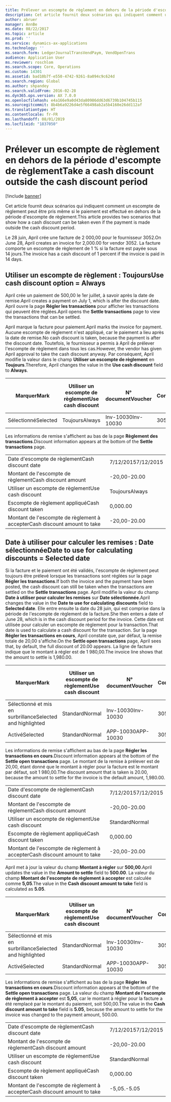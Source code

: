 ```yaml
---
title: Prélever un escompte de règlement en dehors de la période d'escompte de règlement
description: Cet article fournit deux scénarios qui indiquent comment un escompte de règlement peut être pris même si le paiement est effectué en dehors de la période d'escompte de règlement.
author: abruer
manager: AnnBe
ms.date: 08/22/2017
ms.topic: article
ms.prod: ''
ms.service: dynamics-ax-applications
ms.technology: ''
ms.search.form: LedgerJournalTransVendPaym, VendOpenTrans
audience: Application User
ms.reviewer: roschlom
ms.search.scope: Core, Operations
ms.custom: 14301
ms.assetid: bad10b7f-e550-4742-9261-8a094c9c624d
ms.search.region: Global
ms.author: shpandey
ms.search.validFrom: 2016-02-28
ms.dyn365.ops.version: AX 7.0.0
ms.openlocfilehash: e4a166e9a0d43da80986dd63d6739b104745b115
ms.sourcegitcommit: 8b4b6a9226d4e5f66498ab2a5b4160e26dd112af
ms.translationtype: HT
ms.contentlocale: fr-FR
ms.lasthandoff: 08/01/2019
ms.locfileid: "1837050"
---
```

# <a name="take-a-cash-discount-outside-the-cash-discount-period"></a><span data-ttu-id="dbbfb-103">Prélever un escompte de règlement en dehors de la période d'escompte de règlement</span><span class="sxs-lookup"><span data-stu-id="dbbfb-103">Take a cash discount outside the cash discount period</span></span>

[!include [banner](../includes/banner.md)]

<span data-ttu-id="dbbfb-104">Cet article fournit deux scénarios qui indiquent comment un escompte de règlement peut être pris même si le paiement est effectué en dehors de la période d'escompte de règlement.</span><span class="sxs-lookup"><span data-stu-id="dbbfb-104">This article provides two scenarios that show how a cash discount can be taken even if the payment is made outside the cash discount period.</span></span>

<span data-ttu-id="dbbfb-105">Le 28 juin, April crée une facture de 2 000,00 pour le fournisseur 3052.</span><span class="sxs-lookup"><span data-stu-id="dbbfb-105">On June 28, April creates an invoice for 2,000.00 for vendor 3052.</span></span> <span data-ttu-id="dbbfb-106">La facture comporte un escompte de règlement de 1 % si la facture est payée sous 14 jours.</span><span class="sxs-lookup"><span data-stu-id="dbbfb-106">The invoice has a cash discount of 1 percent if the invoice is paid in 14 days.</span></span>

## <a name="use-cash-discount-option--always"></a><span data-ttu-id="dbbfb-107">Utiliser un escompte de règlement : Toujours</span><span class="sxs-lookup"><span data-stu-id="dbbfb-107">Use cash discount option = Always</span></span>
<span data-ttu-id="dbbfb-108">April crée un paiement de 500,00 le 1er juillet, à savoir après la date de remise.</span><span class="sxs-lookup"><span data-stu-id="dbbfb-108">April creates a payment on July 1, which is after the discount date.</span></span> <span data-ttu-id="dbbfb-109">April ouvre la page **Régler les transactions** pour afficher les transactions qui peuvent être réglées.</span><span class="sxs-lookup"><span data-stu-id="dbbfb-109">April opens the **Settle transactions** page to view the transactions that can be settled.</span></span> 

<span data-ttu-id="dbbfb-110">April marque la facture pour paiement.</span><span class="sxs-lookup"><span data-stu-id="dbbfb-110">April marks the invoice for payment.</span></span> <span data-ttu-id="dbbfb-111">Aucune escompte de règlement n'est appliqué, car le paiement a lieu après la date de remise.</span><span class="sxs-lookup"><span data-stu-id="dbbfb-111">No cash discount is taken, because the payment is after the discount date.</span></span> <span data-ttu-id="dbbfb-112">Toutefois, le fournisseur a permis à April de prélever l'escompte de règlement dans tous les cas.</span><span class="sxs-lookup"><span data-stu-id="dbbfb-112">However, the vendor has given April approval to take the cash discount anyway.</span></span> <span data-ttu-id="dbbfb-113">Par conséquent, April modifie la valeur dans le champ **Utiliser un escompte de règlement** en **Toujours**.</span><span class="sxs-lookup"><span data-stu-id="dbbfb-113">Therefore, April changes the value in the **Use cash discount** field to **Always**.</span></span>

| <span data-ttu-id="dbbfb-114">Marquer</span><span class="sxs-lookup"><span data-stu-id="dbbfb-114">Mark</span></span>     | <span data-ttu-id="dbbfb-115">Utiliser un escompte de règlement</span><span class="sxs-lookup"><span data-stu-id="dbbfb-115">Use cash discount</span></span> | <span data-ttu-id="dbbfb-116">N° document</span><span class="sxs-lookup"><span data-stu-id="dbbfb-116">Voucher</span></span>   | <span data-ttu-id="dbbfb-117">Compte</span><span class="sxs-lookup"><span data-stu-id="dbbfb-117">Account</span></span> | <span data-ttu-id="dbbfb-118">Date d'escompte de règlement</span><span class="sxs-lookup"><span data-stu-id="dbbfb-118">Cash discount date</span></span> | <span data-ttu-id="dbbfb-119">Date d'échéance</span><span class="sxs-lookup"><span data-stu-id="dbbfb-119">Due date</span></span>  | <span data-ttu-id="dbbfb-120">Facture</span><span class="sxs-lookup"><span data-stu-id="dbbfb-120">Invoice</span></span> | <span data-ttu-id="dbbfb-121">Montant dans la devise de transaction</span><span class="sxs-lookup"><span data-stu-id="dbbfb-121">Amount in transaction currency</span></span> | <span data-ttu-id="dbbfb-122">Devise</span><span class="sxs-lookup"><span data-stu-id="dbbfb-122">Currency</span></span> | <span data-ttu-id="dbbfb-123">Montant à régler</span><span class="sxs-lookup"><span data-stu-id="dbbfb-123">Amount to settle</span></span> |
|----------|-------------------|-----------|---------|--------------------|-----------|---------|--------------------------------|----------|------------------|
| <span data-ttu-id="dbbfb-124">Sélectionné</span><span class="sxs-lookup"><span data-stu-id="dbbfb-124">Selected</span></span> | <span data-ttu-id="dbbfb-125">Toujours</span><span class="sxs-lookup"><span data-stu-id="dbbfb-125">Always</span></span>            | <span data-ttu-id="dbbfb-126">Inv-10030</span><span class="sxs-lookup"><span data-stu-id="dbbfb-126">Inv-10030</span></span> | <span data-ttu-id="dbbfb-127">3052</span><span class="sxs-lookup"><span data-stu-id="dbbfb-127">3052</span></span>    | <span data-ttu-id="dbbfb-128">6/28/2015</span><span class="sxs-lookup"><span data-stu-id="dbbfb-128">6/28/2015</span></span>          | <span data-ttu-id="dbbfb-129">7/12/2015</span><span class="sxs-lookup"><span data-stu-id="dbbfb-129">7/12/2015</span></span> | <span data-ttu-id="dbbfb-130">10030</span><span class="sxs-lookup"><span data-stu-id="dbbfb-130">10030</span></span>   | <span data-ttu-id="dbbfb-131">-2 000,00</span><span class="sxs-lookup"><span data-stu-id="dbbfb-131">-2,000.00</span></span>                      | <span data-ttu-id="dbbfb-132">USD</span><span class="sxs-lookup"><span data-stu-id="dbbfb-132">USD</span></span>      | <span data-ttu-id="dbbfb-133">-1 980,00</span><span class="sxs-lookup"><span data-stu-id="dbbfb-133">-1,980.00</span></span>        |

<span data-ttu-id="dbbfb-134">Les informations de remise s'affichent au bas de la page **Règlement des transactions**.</span><span class="sxs-lookup"><span data-stu-id="dbbfb-134">Discount information appears at the bottom of the **Settle transactions** page.</span></span>

|                              |           |
|------------------------------|-----------|
| <span data-ttu-id="dbbfb-135">Date d'escompte de règlement</span><span class="sxs-lookup"><span data-stu-id="dbbfb-135">Cash discount date</span></span>           | <span data-ttu-id="dbbfb-136">7/12/2015</span><span class="sxs-lookup"><span data-stu-id="dbbfb-136">7/12/2015</span></span> |
| <span data-ttu-id="dbbfb-137">Montant de l'escompte de règlement</span><span class="sxs-lookup"><span data-stu-id="dbbfb-137">Cash discount amount</span></span>         | <span data-ttu-id="dbbfb-138">-20,00</span><span class="sxs-lookup"><span data-stu-id="dbbfb-138">-20.00</span></span>    |
| <span data-ttu-id="dbbfb-139">Utiliser un escompte de règlement</span><span class="sxs-lookup"><span data-stu-id="dbbfb-139">Use cash discount</span></span>            | <span data-ttu-id="dbbfb-140">Toujours</span><span class="sxs-lookup"><span data-stu-id="dbbfb-140">Always</span></span>    |
| <span data-ttu-id="dbbfb-141">Escompte de règlement appliqué</span><span class="sxs-lookup"><span data-stu-id="dbbfb-141">Cash discount taken</span></span>          | <span data-ttu-id="dbbfb-142">0,00</span><span class="sxs-lookup"><span data-stu-id="dbbfb-142">0.00</span></span>      |
| <span data-ttu-id="dbbfb-143">Montant de l'escompte de règlement à accepter</span><span class="sxs-lookup"><span data-stu-id="dbbfb-143">Cash discount amount to take</span></span> | <span data-ttu-id="dbbfb-144">-20,00</span><span class="sxs-lookup"><span data-stu-id="dbbfb-144">-20.00</span></span>    |

## <a name="date-to-use-for-calculating-discounts--selected-date"></a><span data-ttu-id="dbbfb-145">Date à utiliser pour calculer les remises : Date sélectionnée</span><span class="sxs-lookup"><span data-stu-id="dbbfb-145">Date to use for calculating discounts = Selected date</span></span>
<span data-ttu-id="dbbfb-146">Si la facture et le paiement ont été validés, l'escompte de règlement peut toujours être prélevé lorsque les transactions sont réglées sur la page **Régler les transactions**.</span><span class="sxs-lookup"><span data-stu-id="dbbfb-146">If both the invoice and the payment have been posted, the cash discount can still be taken when the transactions are settled on the **Settle transactions** page.</span></span> <span data-ttu-id="dbbfb-147">April modifie la valeur du champ **Date à utiliser pour calculer les remises** sur **Date sélectionnée**.</span><span class="sxs-lookup"><span data-stu-id="dbbfb-147">April changes the value in the **Date to use for calculating discounts** field to **Selected date**.</span></span> <span data-ttu-id="dbbfb-148">Elle entre ensuite la date du 28 juin, qui est comprise dans la période de l'escompte de règlement de la facture.</span><span class="sxs-lookup"><span data-stu-id="dbbfb-148">She then enters a date of June 28, which is in the cash discount period for the invoice.</span></span> <span data-ttu-id="dbbfb-149">Cette date est utilisée pour calculer un escompte de règlement pour la transaction.</span><span class="sxs-lookup"><span data-stu-id="dbbfb-149">That date is used to calculate a cash discount for the transaction.</span></span> <span data-ttu-id="dbbfb-150">Sur la page **Régler les transactions en cours**, April constate que, par défaut, la remise totale de 20,00 s'affiche.</span><span class="sxs-lookup"><span data-stu-id="dbbfb-150">On the **Settle open transactions** page, April sees that, by default, the full discount of 20.00 appears.</span></span> <span data-ttu-id="dbbfb-151">La ligne de facture indique que le montant à régler est de 1 980,00.</span><span class="sxs-lookup"><span data-stu-id="dbbfb-151">The invoice line shows that the amount to settle is 1,980.00.</span></span>

| <span data-ttu-id="dbbfb-152">Marquer</span><span class="sxs-lookup"><span data-stu-id="dbbfb-152">Mark</span></span>                     | <span data-ttu-id="dbbfb-153">Utiliser un escompte de règlement</span><span class="sxs-lookup"><span data-stu-id="dbbfb-153">Use cash discount</span></span> | <span data-ttu-id="dbbfb-154">N° document</span><span class="sxs-lookup"><span data-stu-id="dbbfb-154">Voucher</span></span>   | <span data-ttu-id="dbbfb-155">Compte</span><span class="sxs-lookup"><span data-stu-id="dbbfb-155">Account</span></span> | <span data-ttu-id="dbbfb-156">Date d'escompte de règlement</span><span class="sxs-lookup"><span data-stu-id="dbbfb-156">Cash discount date</span></span> | <span data-ttu-id="dbbfb-157">Date d'échéance</span><span class="sxs-lookup"><span data-stu-id="dbbfb-157">Due date</span></span>  | <span data-ttu-id="dbbfb-158">Facture</span><span class="sxs-lookup"><span data-stu-id="dbbfb-158">Invoice</span></span> | <span data-ttu-id="dbbfb-159">Montant dans la devise de transaction</span><span class="sxs-lookup"><span data-stu-id="dbbfb-159">Amount in transaction currency</span></span> | <span data-ttu-id="dbbfb-160">Devise</span><span class="sxs-lookup"><span data-stu-id="dbbfb-160">Currency</span></span> | <span data-ttu-id="dbbfb-161">Montant à régler</span><span class="sxs-lookup"><span data-stu-id="dbbfb-161">Amount to settle</span></span> |
|--------------------------|-------------------|-----------|---------|--------------------|-----------|---------|--------------------------------|----------|------------------|
| <span data-ttu-id="dbbfb-162">Sélectionné et mis en surbrillance</span><span class="sxs-lookup"><span data-stu-id="dbbfb-162">Selected and highlighted</span></span> | <span data-ttu-id="dbbfb-163">Standard</span><span class="sxs-lookup"><span data-stu-id="dbbfb-163">Normal</span></span>            | <span data-ttu-id="dbbfb-164">Inv-10030</span><span class="sxs-lookup"><span data-stu-id="dbbfb-164">Inv-10030</span></span> | <span data-ttu-id="dbbfb-165">3052</span><span class="sxs-lookup"><span data-stu-id="dbbfb-165">3052</span></span>    | <span data-ttu-id="dbbfb-166">6/28/2015</span><span class="sxs-lookup"><span data-stu-id="dbbfb-166">6/28/2015</span></span>          | <span data-ttu-id="dbbfb-167">7/12/2015</span><span class="sxs-lookup"><span data-stu-id="dbbfb-167">7/12/2015</span></span> | <span data-ttu-id="dbbfb-168">10030</span><span class="sxs-lookup"><span data-stu-id="dbbfb-168">10030</span></span>   | <span data-ttu-id="dbbfb-169">-2 000,00</span><span class="sxs-lookup"><span data-stu-id="dbbfb-169">-2,000.00</span></span>                      | <span data-ttu-id="dbbfb-170">USD</span><span class="sxs-lookup"><span data-stu-id="dbbfb-170">USD</span></span>      | <span data-ttu-id="dbbfb-171">-1 980,00</span><span class="sxs-lookup"><span data-stu-id="dbbfb-171">-1,980.00</span></span>        |
| <span data-ttu-id="dbbfb-172">Activé</span><span class="sxs-lookup"><span data-stu-id="dbbfb-172">Selected</span></span>                 | <span data-ttu-id="dbbfb-173">Standard</span><span class="sxs-lookup"><span data-stu-id="dbbfb-173">Normal</span></span>            | <span data-ttu-id="dbbfb-174">APP-10030</span><span class="sxs-lookup"><span data-stu-id="dbbfb-174">APP-10030</span></span> | <span data-ttu-id="dbbfb-175">3052</span><span class="sxs-lookup"><span data-stu-id="dbbfb-175">3052</span></span>    | <span data-ttu-id="dbbfb-176">7/15/2015</span><span class="sxs-lookup"><span data-stu-id="dbbfb-176">7/15/2015</span></span>          | <span data-ttu-id="dbbfb-177">7/15/2015</span><span class="sxs-lookup"><span data-stu-id="dbbfb-177">7/15/2015</span></span> |         | <span data-ttu-id="dbbfb-178">500,00</span><span class="sxs-lookup"><span data-stu-id="dbbfb-178">500.00</span></span>                         | <span data-ttu-id="dbbfb-179">USD</span><span class="sxs-lookup"><span data-stu-id="dbbfb-179">USD</span></span>      | <span data-ttu-id="dbbfb-180">500,00</span><span class="sxs-lookup"><span data-stu-id="dbbfb-180">500.00</span></span>           |

<span data-ttu-id="dbbfb-181">Les informations de remise s'affichent au bas de la page **Régler les transactions en cours**.</span><span class="sxs-lookup"><span data-stu-id="dbbfb-181">Discount information appears at the bottom of the **Settle open transactions** page.</span></span> <span data-ttu-id="dbbfb-182">Le montant de la remise à prélever est de 20,00, étant donné que le montant à régler pour la facture est le montant par défaut, soit 1 980,00.</span><span class="sxs-lookup"><span data-stu-id="dbbfb-182">The discount amount that is taken is 20.00, because the amount to settle for the invoice is the default amount, 1,980.00.</span></span>

|                              |           |
|------------------------------|-----------|
| <span data-ttu-id="dbbfb-183">Date d'escompte de règlement</span><span class="sxs-lookup"><span data-stu-id="dbbfb-183">Cash discount date</span></span>           | <span data-ttu-id="dbbfb-184">7/12/2015</span><span class="sxs-lookup"><span data-stu-id="dbbfb-184">7/12/2015</span></span> |
| <span data-ttu-id="dbbfb-185">Montant de l'escompte de règlement</span><span class="sxs-lookup"><span data-stu-id="dbbfb-185">Cash discount amount</span></span>         | <span data-ttu-id="dbbfb-186">-20,00</span><span class="sxs-lookup"><span data-stu-id="dbbfb-186">-20.00</span></span>    |
| <span data-ttu-id="dbbfb-187">Utiliser un escompte de règlement</span><span class="sxs-lookup"><span data-stu-id="dbbfb-187">Use cash discount</span></span>            | <span data-ttu-id="dbbfb-188">Standard</span><span class="sxs-lookup"><span data-stu-id="dbbfb-188">Normal</span></span>    |
| <span data-ttu-id="dbbfb-189">Escompte de règlement appliqué</span><span class="sxs-lookup"><span data-stu-id="dbbfb-189">Cash discount taken</span></span>          | <span data-ttu-id="dbbfb-190">0,00</span><span class="sxs-lookup"><span data-stu-id="dbbfb-190">0.00</span></span>      |
| <span data-ttu-id="dbbfb-191">Montant de l'escompte de règlement à accepter</span><span class="sxs-lookup"><span data-stu-id="dbbfb-191">Cash discount amount to take</span></span> | <span data-ttu-id="dbbfb-192">-20,00</span><span class="sxs-lookup"><span data-stu-id="dbbfb-192">-20.00</span></span>    |

<span data-ttu-id="dbbfb-193">April met à jour la valeur du champ **Montant à régler** sur **500,00**.</span><span class="sxs-lookup"><span data-stu-id="dbbfb-193">April updates the value in the **Amount to settle** field to **500.00**.</span></span> <span data-ttu-id="dbbfb-194">La valeur du champ **Montant de l'escompte de règlement à accepter** est calculée comme **5,05**.</span><span class="sxs-lookup"><span data-stu-id="dbbfb-194">The value in the **Cash discount amount to take** field is calculated as **5.05**.</span></span>

| <span data-ttu-id="dbbfb-195">Marquer</span><span class="sxs-lookup"><span data-stu-id="dbbfb-195">Mark</span></span>                     | <span data-ttu-id="dbbfb-196">Utiliser un escompte de règlement</span><span class="sxs-lookup"><span data-stu-id="dbbfb-196">Use cash discount</span></span> | <span data-ttu-id="dbbfb-197">N° document</span><span class="sxs-lookup"><span data-stu-id="dbbfb-197">Voucher</span></span>   | <span data-ttu-id="dbbfb-198">Compte</span><span class="sxs-lookup"><span data-stu-id="dbbfb-198">Account</span></span> | <span data-ttu-id="dbbfb-199">Date</span><span class="sxs-lookup"><span data-stu-id="dbbfb-199">Date</span></span>      | <span data-ttu-id="dbbfb-200">Date d'échéance</span><span class="sxs-lookup"><span data-stu-id="dbbfb-200">Due date</span></span>  | <span data-ttu-id="dbbfb-201">Facture</span><span class="sxs-lookup"><span data-stu-id="dbbfb-201">Invoice</span></span> | <span data-ttu-id="dbbfb-202">Montant dans la devise de transaction</span><span class="sxs-lookup"><span data-stu-id="dbbfb-202">Amount in transaction currency</span></span> | <span data-ttu-id="dbbfb-203">Devise</span><span class="sxs-lookup"><span data-stu-id="dbbfb-203">Currency</span></span> | <span data-ttu-id="dbbfb-204">Montant à régler</span><span class="sxs-lookup"><span data-stu-id="dbbfb-204">Amount to settle</span></span> |
|--------------------------|-------------------|-----------|---------|-----------|-----------|---------|--------------------------------|----------|------------------|
| <span data-ttu-id="dbbfb-205">Sélectionné et mis en surbrillance</span><span class="sxs-lookup"><span data-stu-id="dbbfb-205">Selected and highlighted</span></span> | <span data-ttu-id="dbbfb-206">Standard</span><span class="sxs-lookup"><span data-stu-id="dbbfb-206">Normal</span></span>            | <span data-ttu-id="dbbfb-207">Inv-10030</span><span class="sxs-lookup"><span data-stu-id="dbbfb-207">Inv-10030</span></span> | <span data-ttu-id="dbbfb-208">3052</span><span class="sxs-lookup"><span data-stu-id="dbbfb-208">3052</span></span>    | <span data-ttu-id="dbbfb-209">6/28/2015</span><span class="sxs-lookup"><span data-stu-id="dbbfb-209">6/28/2015</span></span> | <span data-ttu-id="dbbfb-210">7/12/2015</span><span class="sxs-lookup"><span data-stu-id="dbbfb-210">7/12/2015</span></span> | <span data-ttu-id="dbbfb-211">10030</span><span class="sxs-lookup"><span data-stu-id="dbbfb-211">10030</span></span>   | <span data-ttu-id="dbbfb-212">2 000,00</span><span class="sxs-lookup"><span data-stu-id="dbbfb-212">2,000.00</span></span>                       | <span data-ttu-id="dbbfb-213">USD</span><span class="sxs-lookup"><span data-stu-id="dbbfb-213">USD</span></span>      | <span data-ttu-id="dbbfb-214">-500,00</span><span class="sxs-lookup"><span data-stu-id="dbbfb-214">-500.00</span></span>          |
| <span data-ttu-id="dbbfb-215">Activé</span><span class="sxs-lookup"><span data-stu-id="dbbfb-215">Selected</span></span>                 | <span data-ttu-id="dbbfb-216">Standard</span><span class="sxs-lookup"><span data-stu-id="dbbfb-216">Normal</span></span>            | <span data-ttu-id="dbbfb-217">APP-10030</span><span class="sxs-lookup"><span data-stu-id="dbbfb-217">APP-10030</span></span> | <span data-ttu-id="dbbfb-218">3052</span><span class="sxs-lookup"><span data-stu-id="dbbfb-218">3052</span></span>    | <span data-ttu-id="dbbfb-219">7/15/2015</span><span class="sxs-lookup"><span data-stu-id="dbbfb-219">7/15/2015</span></span> | <span data-ttu-id="dbbfb-220">7/15/2015</span><span class="sxs-lookup"><span data-stu-id="dbbfb-220">7/15/2015</span></span> |         | <span data-ttu-id="dbbfb-221">500,00</span><span class="sxs-lookup"><span data-stu-id="dbbfb-221">500.00</span></span>                         | <span data-ttu-id="dbbfb-222">USD</span><span class="sxs-lookup"><span data-stu-id="dbbfb-222">USD</span></span>      | <span data-ttu-id="dbbfb-223">500,00</span><span class="sxs-lookup"><span data-stu-id="dbbfb-223">500.00</span></span>           |

<span data-ttu-id="dbbfb-224">Les informations de remise s'affichent au bas de la page **Régler les transactions en cours**.</span><span class="sxs-lookup"><span data-stu-id="dbbfb-224">Discount information appears at the bottom of the **Settle open transactions** page.</span></span> <span data-ttu-id="dbbfb-225">La valeur du champ **Montant de l'escompte de règlement à accepter** est **5,05**, car le montant à régler pour la facture a été remplacé par le montant du paiement, soit 500,00.</span><span class="sxs-lookup"><span data-stu-id="dbbfb-225">The value in the **Cash discount amount to take** field is **5.05**, because the amount to settle for the invoice was changed to the payment amount, 500.00.</span></span>

|                              |           |
|------------------------------|-----------|
| <span data-ttu-id="dbbfb-226">Date d'escompte de règlement</span><span class="sxs-lookup"><span data-stu-id="dbbfb-226">Cash discount date</span></span>           | <span data-ttu-id="dbbfb-227">7/12/2015</span><span class="sxs-lookup"><span data-stu-id="dbbfb-227">7/12/2015</span></span> |
| <span data-ttu-id="dbbfb-228">Montant de l'escompte de règlement</span><span class="sxs-lookup"><span data-stu-id="dbbfb-228">Cash discount amount</span></span>         | <span data-ttu-id="dbbfb-229">-20,00</span><span class="sxs-lookup"><span data-stu-id="dbbfb-229">-20.00</span></span>    |
| <span data-ttu-id="dbbfb-230">Utiliser un escompte de règlement</span><span class="sxs-lookup"><span data-stu-id="dbbfb-230">Use cash discount</span></span>            | <span data-ttu-id="dbbfb-231">Standard</span><span class="sxs-lookup"><span data-stu-id="dbbfb-231">Normal</span></span>    |
| <span data-ttu-id="dbbfb-232">Escompte de règlement appliqué</span><span class="sxs-lookup"><span data-stu-id="dbbfb-232">Cash discount taken</span></span>          | <span data-ttu-id="dbbfb-233">0,00</span><span class="sxs-lookup"><span data-stu-id="dbbfb-233">0.00</span></span>      |
| <span data-ttu-id="dbbfb-234">Montant de l'escompte de règlement à accepter</span><span class="sxs-lookup"><span data-stu-id="dbbfb-234">Cash discount amount to take</span></span> | <span data-ttu-id="dbbfb-235">-5,05.</span><span class="sxs-lookup"><span data-stu-id="dbbfb-235">-5.05</span></span>     |





